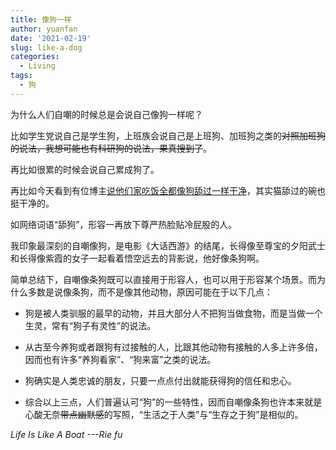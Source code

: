 ```yaml
---
title: 像狗一样
author: yuanfan
date: '2021-02-19'
slug: like-a-dog
categories:
  - Living
tags:
  - 狗
---
```


为什么人们自嘲的时候总是会说自己像狗一样呢？

<!--more-->

比如学生党说自己是学生狗，上班族会说自己是上班狗、加班狗之类的~~对照加班狗的说法，我想可能也有科研狗的说法，果真搜到了~~。

再比如很累的时候会说自己累成狗了。

再比如今天看到有位博主[说他们家吃饭全都像狗舔过一样干净](https://yihui.org/cn/2020/06/dish-wash/ )，其实猫舔过的碗也挺干净的。

如网络词语“舔狗”，形容一再放下尊严热脸贴冷屁股的人。

我印象最深刻的自嘲像狗，是电影《大话西游》的结尾，长得像至尊宝的夕阳武士和长得像紫霞的女子一起看着悟空远去的背影说，他好像条狗啊。

简单总结下，自嘲像条狗既可以直接用于形容人，也可以用于形容某个场景。而为什么多数是说像条狗，而不是像其他动物，原因可能在于以下几点：

+ 狗是被人类驯服的最早的动物，并且大部分人不把狗当做食物，而是当做一个生灵，常有“狗子有灵性”的说法。

+ 从古至今养狗或者跟狗有过接触的人，比跟其他动物有接触的人多上许多倍，因而也有许多“养狗看家”、“狗来富”之类的说法。

+ 狗确实是人类忠诚的朋友，只要一点点付出就能获得狗的信任和忠心。

+ 综合以上三点，人们普遍认可“狗”的一些特性，因而自嘲像条狗也许本来就是心酸无奈~~带点幽默感~~的写照，“生活之于人类”与“生存之于狗”是相似的。

*Life Is Like A Boat ---Rie fu*
